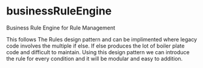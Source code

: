 # businessRuleEngine
Business Rule Engine for Rule Management


This follows  The Rules design pattern and can be implimented where legacy code involves the multiple if else.
If else produces the lot of boiler plate code and difficult to maintain.
Using this design pattern we can introduce the rule for every condition and it will be modular and easy to addition.
